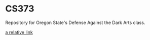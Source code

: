 # CS373
Repository for Oregon State's Defense Against the Dark Arts class.

[a relative link](test-relative.md)